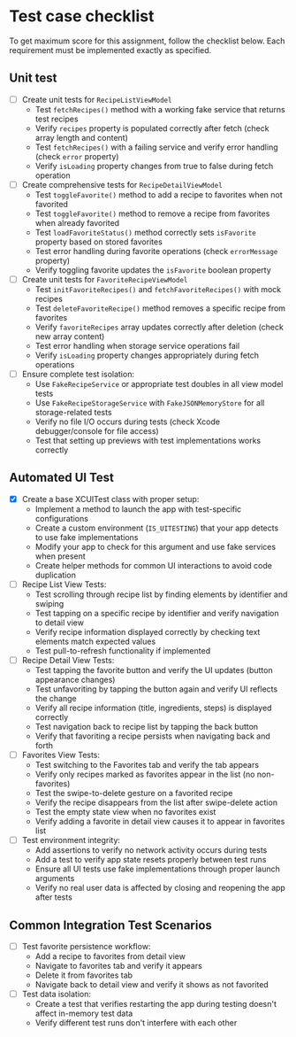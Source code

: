 #  Test case checklist
To get maximum score for this assignment, follow the checklist below. Each requirement must be implemented exactly as specified.

## Unit test
- [ ] Create unit tests for `RecipeListViewModel`
  - Test `fetchRecipes()` method with a working fake service that returns test recipes
  - Verify `recipes` property is populated correctly after fetch (check array length and content)
  - Test `fetchRecipes()` with a failing service and verify error handling (check `error` property)
  - Verify `isLoading` property changes from true to false during fetch operation
- [ ] Create comprehensive tests for `RecipeDetailViewModel`
  - Test `toggleFavorite()` method to add a recipe to favorites when not favorited
  - Test `toggleFavorite()` method to remove a recipe from favorites when already favorited
  - Test `loadFavoriteStatus()` method correctly sets `isFavorite` property based on stored favorites
  - Test error handling during favorite operations (check `errorMessage` property)
  - Verify toggling favorite updates the `isFavorite` boolean property
- [ ] Create unit tests for `FavoriteRecipeViewModel`
  - Test `initFavoriteRecipes()` and `fetchFavoriteRecipes()` with mock recipes
  - Test `deleteFavoriteRecipe()` method removes a specific recipe from favorites
  - Verify `favoriteRecipes` array updates correctly after deletion (check new array content)
  - Test error handling when storage service operations fail
  - Verify `isLoading` property changes appropriately during fetch operations
- [ ] Ensure complete test isolation:
  - Use `FakeRecipeService` or appropriate test doubles in all view model tests
  - Use `FakeRecipeStorageService` with `FakeJSONMemoryStore` for all storage-related tests
  - Verify no file I/O occurs during tests (check Xcode debugger/console for file access)
  - Test that setting up previews with test implementations works correctly

## Automated UI Test
- [X] Create a base XCUITest class with proper setup:
  - Implement a method to launch the app with test-specific configurations
  - Create a custom environment (`IS_UITESTING`) that your app detects to use fake implementations
  - Modify your app to check for this argument and use fake services when present
  - Create helper methods for common UI interactions to avoid code duplication
- [ ] Recipe List View Tests:
  - Test scrolling through recipe list by finding elements by identifier and swiping
  - Test tapping on a specific recipe by identifier and verify navigation to detail view 
  - Verify recipe information displayed correctly by checking text elements match expected values
  - Test pull-to-refresh functionality if implemented
- [ ] Recipe Detail View Tests:
  - Test tapping the favorite button and verify the UI updates (button appearance changes)
  - Test unfavoriting by tapping the button again and verify UI reflects the change
  - Verify all recipe information (title, ingredients, steps) is displayed correctly
  - Test navigation back to recipe list by tapping the back button
  - Verify that favoriting a recipe persists when navigating back and forth
- [ ] Favorites View Tests:
  - Test switching to the Favorites tab and verify the tab appears
  - Verify only recipes marked as favorites appear in the list (no non-favorites)
  - Test the swipe-to-delete gesture on a favorited recipe
  - Verify the recipe disappears from the list after swipe-delete action
  - Test the empty state view when no favorites exist
  - Verify adding a favorite in detail view causes it to appear in favorites list
- [ ] Test environment integrity:
  - Add assertions to verify no network activity occurs during tests
  - Add a test to verify app state resets properly between test runs
  - Ensure all UI tests use fake implementations through proper launch arguments
  - Verify no real user data is affected by closing and reopening the app after tests

## Common Integration Test Scenarios
- [ ] Test favorite persistence workflow:
  - Add a recipe to favorites from detail view
  - Navigate to favorites tab and verify it appears
  - Delete it from favorites tab
  - Navigate back to detail view and verify it shows as not favorited
- [ ] Test data isolation:
  - Create a test that verifies restarting the app during testing doesn't affect in-memory test data
  - Verify different test runs don't interfere with each other

